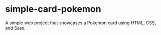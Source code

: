 # simple-card-pokemon
A simple web project that showcases a Pokemon card using HTML, CSS, and Sass.
